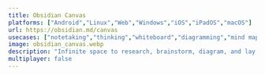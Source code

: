 ```yaml
---
title: Obsidian Canvas
platforms: ["Android","Linux","Web","Windows","iOS","iPadOS","macOS"]
url: https://obsidian.md/canvas
usecases: ["notetaking","thinking","whiteboard","diagramming","mind mapping"]
image: obsidian_canvas.webp
description: "Infinite space to research, brainstorm, diagram, and lay out your ideas."
multiplayer: false
---
```

